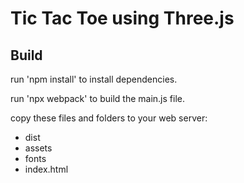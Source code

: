 # Tic Tac Toe using Three.js

## Build

run 'npm install' to install dependencies.

run 'npx webpack' to build the main.js file.

copy these files and folders to your web server:
* dist
* assets
* fonts
* index.html